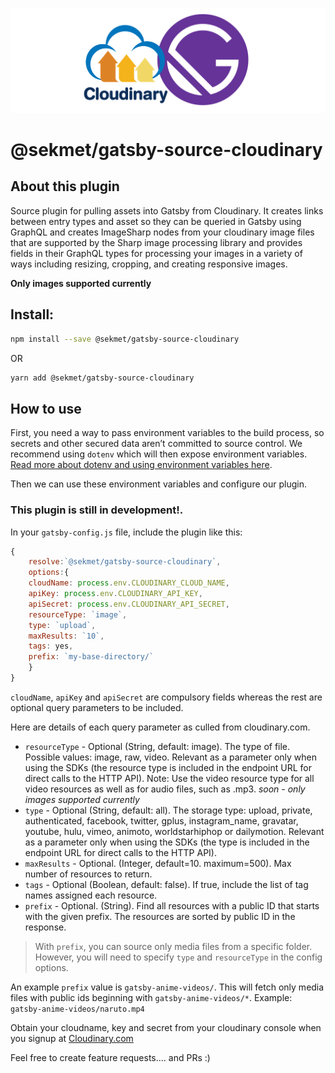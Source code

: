 ![@sekmet/gatsby-source-cloudinary](source-gatsby-cloudinany.png)
# @sekmet/gatsby-source-cloudinary

## About this plugin

Source plugin for pulling assets into Gatsby from Cloudinary. 
It creates links between entry types and asset so they can be queried in Gatsby using GraphQL and creates ImageSharp nodes from your cloudinary image files that are supported by the Sharp image processing library and provides fields in their GraphQL types for processing your images in a variety of ways including resizing, cropping, and creating responsive images.

**Only images supported currently**

## Install:

```bash
npm install --save @sekmet/gatsby-source-cloudinary
```

OR

```bash
yarn add @sekmet/gatsby-source-cloudinary
```

## How to use

First, you need a way to pass environment variables to the build process, so secrets and other secured data aren’t committed to source control. 
We recommend using ``dotenv`` which will then expose environment variables. [Read more about dotenv and using environment variables here](https://gatsby.dev/env-vars). 

Then we can use these environment variables and configure our plugin.


### This plugin is still in development!.

In your `gatsby-config.js` file, include the plugin like this:

```js
{
    resolve:`@sekmet/gatsby-source-cloudinary`,
    options:{
    cloudName: process.env.CLOUDINARY_CLOUD_NAME,
    apiKey: process.env.CLOUDINARY_API_KEY,
    apiSecret: process.env.CLOUDINARY_API_SECRET,
    resourceType: `image`,
    type: `upload`,
    maxResults: `10`,
    tags: yes,
    prefix: `my-base-directory/`
    }
}
```

`cloudName`, `apiKey` and `apiSecret` are compulsory fields whereas the rest are optional query parameters to be included.

Here are details of each query parameter as culled from cloudinary.com.

* `resourceType` - Optional (String, default: image). The type of file. Possible values: image, raw, video. Relevant as a parameter only when using the SDKs (the resource type is included in the endpoint URL for direct calls to the HTTP API). Note: Use the video resource type for all video resources as well as for audio files, such as .mp3. *soon - only images supported currently*
* `type` - Optional (String, default: all). The storage type: upload, private, authenticated, facebook, twitter, gplus, instagram_name, gravatar, youtube, hulu, vimeo, animoto, worldstarhiphop or dailymotion. Relevant as a parameter only when using the SDKs (the type is included in the endpoint URL for direct calls to the HTTP API).
* `maxResults` - Optional. (Integer, default=10. maximum=500). Max number of resources to return.
* `tags` - Optional (Boolean, default: false). If true, include the list of tag names assigned each resource.
* `prefix` - Optional. (String). Find all resources with a public ID that starts with the given prefix. The resources are sorted by public ID in the response.

> With `prefix`, you can source only media files from a specific folder. However, you will need to specify `type` and `resourceType` in the config options.

An example `prefix` value is `gatsby-anime-videos/`. This will fetch only media files with public ids beginning with `gatsby-anime-videos/*`. Example: `gatsby-anime-videos/naruto.mp4`

Obtain your cloudname, key and secret from your cloudinary console when you signup at [Cloudinary.com](https://cloudinary.com)

Feel free to create feature requests.... and PRs :)
